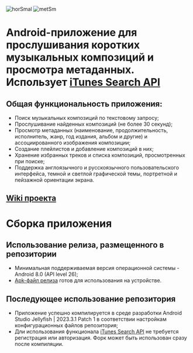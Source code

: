 
![horSmal](https://github.com/user-attachments/assets/e226c483-6338-423f-be56-46f8b670a308)
![metSm](https://github.com/user-attachments/assets/0b57855d-cb8d-475c-b8b5-0d14afd95ece)


# Android-приложение для прослушивания коротких музыкальных композиций и просмотра метаданных. Использует [iTunes Search API](https://developer.apple.com/library/archive/documentation/AudioVideo/Conceptual/iTuneSearchAPI/index.html)

## Общая функциональность приложения:
- Поиск музыкальных композиций по текстовому запросу;
- Прослушивание найденных композиций (не более 30 секунд);
- Просмотр метаданных (наименование, продолжительность, исполнитель, жанр, год издания, альбом и другие) и ассоциированного изображения композиции;
- Создание плейлистов и добавление композиций в них;
- Хранение избранных треков и списка композиций, просмотренных при поиске;
- Поддержка англоязычного и русскоязычного пользовательского интерфейса, темной и светлой графической темы, портретной и пейзажной ориентации экрана.

## [Wiki проекта](https://github.com/falconArdente/iTunes_playlist_maker/wiki)

# Сборка приложения

## Использование релиза, размещенного в репозитории
- Минимальная поддерживаемая версия операционной системы - Android 8.0 (API level 26);
- [Apk-файл релиза](https://github.com/falconArdente/iTunes_playlist_maker/releases/) готов для использования на устройстве.
## Последующее использование репозитория
- Приложение успешно компилируется в среде разработки Android Studio Jellyfish | 2023.3.1 Patch 1 в соответствии настройкам конфигурационных файлов репозитория;
- Дли использования функционала [iTunes Search API](https://developer.apple.com/library/archive/documentation/AudioVideo/Conceptual/iTuneSearchAPI/index.html) не требуется регистрация или авторизация. Форк может быть использован сразу после компиляции.
